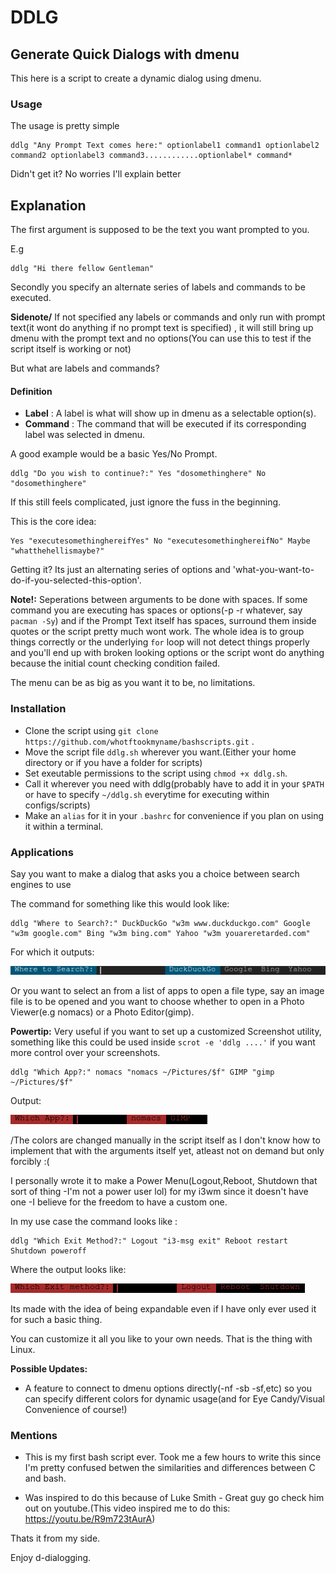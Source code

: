 # DDLG
## Generate Quick Dialogs with dmenu 
This here is a script to create a dynamic dialog using dmenu.

### Usage

The usage is pretty simple

	ddlg "Any Prompt Text comes here:" optionlabel1 command1 optionlabel2 command2 optionlabel3 command3............optionlabel* command*

Didn't get it? No worries I'll explain better

## Explanation

The first argument is supposed to be the text you want prompted to you.

E.g

	ddlg "Hi there fellow Gentleman"

Secondly you specify an alternate series of labels and commands to be executed.

**Sidenote/**
If not specified any labels or commands and only run with prompt text(it wont do anything if no prompt text is specified) , it will still bring up dmenu with the prompt text and no options(You can use this to test if the script itself is working or not)

But what are labels and commands?

#### Definition

- **Label** : A label is what will show up in dmenu as a selectable option(s).
- **Command** : The command that will be executed if its corresponding label was selected in dmenu.

A good example would be a basic Yes/No Prompt.

	ddlg "Do you wish to continue?:" Yes "dosomethinghere" No "dosomethinghere"

If this still feels complicated, just ignore the fuss in the beginning.

This is the core idea:

	Yes "executesomethinghereifYes" No "executesomethinghereifNo" Maybe "whatthehellismaybe?"

Getting it? Its just an alternating series of options and 'what-you-want-to-do-if-you-selected-this-option'.


**Note!:** Seperations between arguments to be done with spaces. If some command you are executing has spaces or options(-p -r whatever, say `pacman -Sy`) and if the Prompt Text itself has spaces, surround them inside quotes or the script pretty much wont work. The whole idea is to group things correctly or the underlying `for` loop will not detect things properly and you'll end up with  broken looking options or the script wont do anything because the initial count checking condition failed.

The menu can be as big as you want it to be, no limitations.

### Installation

- Clone the script using `git clone https://github.com/whotftookmyname/bashscripts.git` .
- Move the script file `ddlg.sh` wherever you want.(Either your home directory or if you have a folder for scripts)
- Set exeutable permissions to the script using `chmod +x ddlg.sh`.
- Call it wherever you need with ddlg(probably have to add it in your `$PATH` or have to specify `~/ddlg.sh` everytime for executing within configs/scripts)
- Make an `alias` for it in your `.bashrc` for convenience if you plan on using it within a terminal.

### Applications

Say you want to make a dialog that asks you a choice between search engines to use

The command for something like this would look like:

```
ddlg "Where to Search?:" DuckDuckGo "w3m www.duckduckgo.com" Google "w3m google.com" Bing "w3m bing.com" Yahoo "w3m youareretarded.com"

```

For which it outputs:

![Search Engine Example](/screenshots/exse.png)

Or you want to select an from a list of apps to open a file type, say an image file is to be opened and you want to choose whether to open in a Photo Viewer(e.g nomacs) or a Photo Editor(gimp).

**Powertip:** Very useful if you want to set up a customized Screenshot utility, something like this could be used inside `scrot -e 'ddlg ....'` if you want more control over your screenshots.

```
ddlg "Which App?:" nomacs "nomacs ~/Pictures/$f" GIMP "gimp ~/Pictures/$f"

```
Output:

![App Selector](/screenshots/appselect.png)

/The colors are  changed manually in the script itself as I don't know how to implement that with the arguments itself yet, atleast not on demand but only forcibly :( 

I personally wrote it to make a Power Menu(Logout,Reboot, Shutdown that sort of thing -I'm not a power user lol) for my i3wm since it doesn't have one -I believe for the freedom to have a custom one.

In my use case the command looks like :

	ddlg "Which Exit Method?:" Logout "i3-msg exit" Reboot restart Shutdown poweroff

Where the output looks like:

![power menu implementation](/screenshots/mypwrmenu.png)

Its made with the idea of being expandable even if I have only ever used it for such a basic thing.

You can customize it all you like to your own needs. That is the thing with Linux.

**Possible Updates:**
 - A feature to connect to dmenu options directly(-nf -sb -sf,etc) so you can specify different colors for dynamic usage(and for Eye Candy/Visual Convenience of course!)

### Mentions
- This is my first bash script ever. Took me a few hours to write this since I'm pretty confused betwen the similarities and differences between C and bash.

- Was inspired to do this because of Luke Smith - Great guy go check him out on youtube.(This video inspired me to do this: https://youtu.be/R9m723tAurA)

Thats it from my side.

Enjoy d-dialogging.
